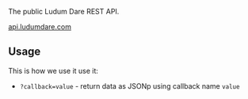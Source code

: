 The public Ludum Dare REST API. 

[api.ludumdare.com](http://api.ludumdare.com)

## Usage
This is how we use it use it:
* `?callback=value` - return data as JSONp using callback name `value`
